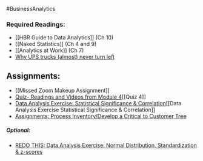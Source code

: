 #BusinessAnalytics
### Required Readings:
- [[HBR Guide to Data Analytics]] (Ch 10)
- [[Naked Statistics]] (Ch 4 and 9) 
- [[Analytics at Work]] (Ch 7)
- [Why UPS trucks (almost) never turn left](https://www.cnn.com/2017/02/16/world/ups-trucks-no-left-turns/index.html)

## Assignments:
- [[Missed Zoom Makeup Assignment]]
- [Quiz- Readings and Videos from Module 4](https://messiah.instructure.com/courses/2025725/quizzes/4512495?module_item_id=40966995)[[Quiz 4]]
- [Data Analysis Exercise: Statistical Significance & Correlation](https://messiah.instructure.com/courses/2025725/assignments/19199291?module_item_id=40966989)[[Data Analysis Exercise Statistical Significance & Correlation]]
- [Assignments: Process Inventory/Develop a Critical to Customer Tree](https://messiah.instructure.com/courses/2025725/assignments/19199291?module_item_id=40966989)
##### Optional:
- [REDO THIS: Data Analysis Exercise: Normal Distribution, Standardization & z-scores](https://messiah.instructure.com/courses/2025725/assignments/19199288)